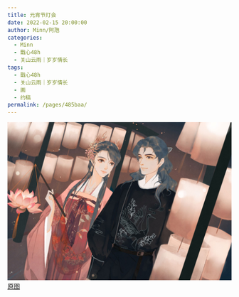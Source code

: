 ```yaml
---
title: 元宵节灯会
date: 2022-02-15 20:00:00
author: Minn/阿虺
categories: 
  - Minn
  - 戬心48h
  - 关山云雨｜岁岁情长
tags: 
  - 戬心48h
  - 关山云雨｜岁岁情长
  - 画
  - 约稿
permalink: /pages/485baa/
---
```


![元宵节灯会](/img/minn/元宵节灯会.jpg)
[原图](/img/minn/元宵节灯会-org.jpg)
<!-- more -->
